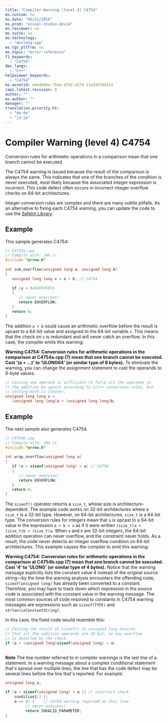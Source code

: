 ```yaml
---
title: "Compiler Warning (level 4) C4754"
ms.custom: na
ms.date: "09/22/2016"
ms.prod: "visual-studio-dev14"
ms.reviewer: na
ms.suite: na
ms.technology: 
  - "devlang-cpp"
ms.tgt_pltfrm: na
ms.topic: "error-reference"
f1_keywords: 
  - "C4754"
dev_langs: 
  - "C++"
helpviewer_keywords: 
  - "C4754"
ms.assetid: e0e4606a-754a-4f42-a274-21a34978d21d
caps.latest.revision: 8
author: ""
ms.author: ""
manager: ""
translation.priority.ht: 
  - "de-de"
  - "ja-jp"
---
```

# Compiler Warning (level 4) C4754
Conversion rules for arithmetic operations in a comparison mean that one branch cannot be executed.  
  
 The C4754 warning is issued because the result of the comparison is always the same. This indicates that one of the branches of the condition is never executed, most likely because the associated integer expression is incorrect. This code defect often occurs in incorrect integer overflow checks on 64-bit architectures.  
  
 Integer conversion rules are complex and there are many subtle pitfalls. As an alternative to fixing each C4754 warning, you can update the code to use the [SafeInt Library](../vs140/safeint-library.md).  
  
## Example  
 This sample generates C4754:  
  
```cpp  
// C4754a.cpp  
// Compile with: /W4 /c  
#include "errno.h"  
  
int sum_overflow(unsigned long a, unsigned long b)   
{  
   unsigned long long x = a + b; // C4754  
  
   if (x > 0xFFFFFFFF)   
   {  
      // never executes!  
      return EOVERFLOW;  
   }  
   return 0;  
}  
```  
  
 The addition `a + b` could cause an arithmetic overflow before the result is upcast to a 64-bit value and assigned to the 64-bit variable `x`. This means that the check on `x` is redundant and will never catch an overflow. In this case, the compiler emits this warning:  
  
 **Warning C4754: Conversion rules for arithmetic operations in the comparison at C4754a.cpp (7) mean that one branch cannot be executed. Cast '(a + ...)' to 'ULONG64' (or similar type of 8 bytes).** To eliminate the warning, you can change the assignment statement to cast the operands to 8-byte values:  
  
```cpp  
// Casting one operand is sufficient to force all the operands in   
// the addition be upcast according to C/C++ conversion rules, but  
// casting both is clearer.  
unsigned long long x =   
   (unsigned long long)a + (unsigned long long)b;  
```  
  
## Example  
 The next sample also generates C4754.  
  
```cpp  
// C4754b.cpp  
// Compile with: /W4 /c  
#include "errno.h"  
  
int wrap_overflow(unsigned long a)   
{  
   if (a + sizeof(unsigned long) < a) // C4754  
   {   
      // never executes!  
      return EOVERFLOW;  
   }  
   return 0;  
}  
```  
  
 The `sizeof()` operator returns a `size_t`, whose size is architecture-dependent. The example code works on 32-bit architectures where a `size_t` is a 32-bit type. However, on 64-bit architectures, `size_t` is a 64-bit type. The conversion rules for integers mean that `a` is upcast to a 64-bit value in the expression `a + b < a` as if it were written `(size_t)a + (size_t)b < (size_t)a`. When `a` and `b` are 32-bit integers, the 64-bit addition operation can never overflow, and the constraint never holds. As a result, the code never detects an integer overflow condition on 64-bit architectures. This example causes the compiler to emit this warning:  
  
 **Warning C4754: Conversion rules for arithmetic operations in the comparison at C4754b.cpp (7) mean that one branch cannot be executed. Cast '4' to 'ULONG' (or similar type of 4 bytes).** Notice that the warning message explicitly lists the constant value 4 instead of the original source string—by the time the warning analysis encounters the offending code, `sizeof(unsigned long)` has already been converted to a constant. Therefore, you may have to track down which expression in the source code is associated with the constant value in the warning message. The most common sources of code resolved to constants in C4754 warning messages are expressions such as `sizeof(TYPE)` and `strlen(szConstantString)`.  
  
 In this case, the fixed code would resemble this:  
  
```cpp  
// Casting the result of sizeof() to unsigned long ensures  
// that all the addition operands are 32-bit, so any overflow   
// is detected by the check.  
if (a + (unsigned long)sizeof(unsigned long) < a)  
  
```  
  
 **Note** The line number referred to in compiler warnings is the last line of a statement. In a warning message about a complex conditional statement that's spread over multiple lines, the line that has the code defect may be several lines before the line that's reported. For example:  
  
```cpp  
unsigned long a;  
  
if (a + sizeof(unsigned long) < a || // incorrect check  
    condition1() ||   
    a == 0) {    // C4754 warning reported on this line  
         // never executes!  
         return INVALID_PARAMETER;  
}  
```